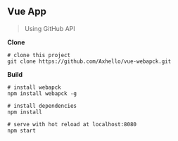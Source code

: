 ## Vue App

> Using GitHub API

**Clone**
```
# clone this project
git clone https://github.com/Axhello/vue-webapck.git

```

**Build**

```
# install webapck
npm install webapck -g

# install dependencies
npm install

# serve with hot reload at localhost:8080
npm start

```
